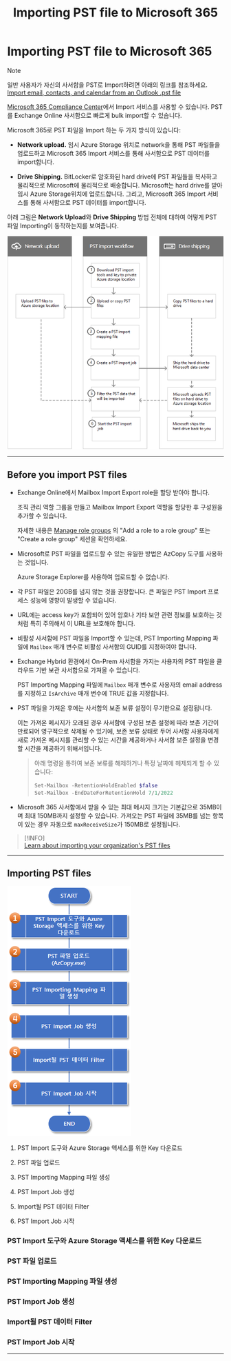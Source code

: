 ﻿---
title: Importing PST file to Microsoft 365
filename: Exchange\Online\Importing-PST-file-to-Microsoft-365.md
ms.date: 2022.04.13
---

# Importing PST file to Microsoft 365

> [!NOTE]  
> 일반 사용자가 자신의 사서함을 PST로 Import하려면 아래의 링크를 참조하세요.  
> [Import email, contacts, and calendar from an Outlook .pst file](https://go.microsoft.com/fwlink/p/?LinkID=785075)

[Microsoft 365 Compliance Center](https://go.microsoft.com/fwlink/p/?linkid=2077149)에서 Import 서비스를 사용할 수 있습니다.
PST를 Exchange Online 사서함으로 빠르게 bulk import할 수 있습니다.

Microsoft 365로 PST 파일을 Import 하는 두 가지 방식이 있습니다:

- **Network upload.** 임시 Azure Storage 위치로 network을 통해 PST 파일들을 업로드하고 Microsoft 365 Import 서비스를 통해 사서함으로 PST 데이터를 import합니다.

- **Drive Shipping.** BitLocker로 암호화된 hard drive에 PST 파일들을 복사하고 물리적으로 Microsoft에 물리적으로 배송합니다. Microsoft는 hard drive를 받아 임시 Azure Storage위치에 업로드합니다. 그리고, Microsoft 365 Import 서비스를 통해 사서함으로 PST 데이터를 import합니다.

아래 그림은 **Network Upload**와 **Drive Shipping** 방법 전체에 대하여 어떻게 PST 파일 Importing이 동작하는지를 보여줍니다.

![import-pst-to-exo](https://github.com/kj-park/tech/blob/main/Exchange/.media/import-pst-to-exo.png?raw=true)

---

## Before you import PST files

- Exchange Online에서 Mailbox Import Export role을 할당 받아야 합니다.

    조직 관리 역할 그룹을 만들고 Mailbox Import Export 역할을 할당한 후 구성원을 추가할 수 있습니다.

    자세한 내용은 [Manage role groups](https://docs.microsoft.com/en-us/Exchange/permissions-exo/role-groups) 의 "Add a role to a role group" 또는 "Create a role group" 세션을 확인하세요.

- Microsoft로 PST 파일을 업로드할 수 있는 유일한 방법은 AzCopy 도구를 사용하는 것입니다.

    Azure Storage Explorer를 사용하여 업로드할 수 없습니다.

- 각 PST 파일은 20GB를 넘지 않는 것을 권장합니다. 큰 파일은 PST Import 프로세스 성능에 영향이 발생할 수 있습니다.

- URL에는 access key가 포함되어 있어 암호나 기타 보안 관련 정보를 보호하는 것처럼 특히 주의해서 이 URL을 보호해야 합니다.

- 비활성 사서함에 PST 파일을 Import할 수 있는데, PST Importing Mapping 파일에 `Mailbox` 매개 변수로 비활성 사서함의 GUID를 지정하여야 합니다.

- Exchange Hybrid 환경에서 On-Prem 사서함을 가지는 사용자의 PST 파일을 클라우드 기반 보관 사서함으로 가져올 수 있습니다. 

    PST Importing Mapping 파일에 `Mailbox` 매개 변수로 사용자의 email address를 지정하고 `IsArchive` 매개 변수에 TRUE 값을 지정합니다.

- PST 파일을 가져온 후에는 사서함의 보존 보류 설정이 무기한으로 설정됩니다.

    이는 가져온 메시지가 오래된 경우 사서함에 구성된 보존 설정에 따라 보존 기간이 만료되어 영구적으로 삭제될 수 있기에, 보존 보류 상태로 두어 사서함 사용자에게 새로 가져온 메시지를 관리할 수 있는 시간을 제공하거나 사서함 보존 설정을 변경할 시간을 제공하기 위해서입니다.

    > 아래 명령을 통하여 보존 보류를 해제하거나 특정 날짜에 헤제되게 할 수 있습니다:
    >
    > ```powershell
    > Set-Mailbox -RetentionHoldEnabled $false
    > Set-Mailbox -EndDateForRetentionHold 7/1/2022
    > ```

- Microsoft 365 사서함에서 받을 수 있는 최대 메시지 크기는 기본값으로 35MB이며 최대 150MB까지 설정할 수 있습니다. 가져오는 PST 파일에 35MB를 넘는 항목이 있는 경우 자동으로 `maxReceiveSize`가 150MB로 설정됩니다.

> [!INFO]  
> [Learn about importing your organization's PST files](https://docs.microsoft.com/en-us/microsoft-365/compliance/importing-pst-files-to-office-365)

---

## Importing PST files

![Importing-PST-files-to-M365-001](https://github.com/kj-park/tech/blob/main/Exchange/.media/Importing-PST-files-to-M365-001.png?raw=true)

1. PST Import 도구와 Azure Storage 액세스를 위한 Key 다운로드

1. PST 파일 업로드

1. PST Importing Mapping 파일 생성

1. PST Import Job 생성

1. Import될 PST 데이터 Filter

1. PST Import Job 시작

### PST Import 도구와 Azure Storage 액세스를 위한 Key 다운로드


### PST 파일 업로드


### PST Importing Mapping 파일 생성


### PST Import Job 생성


### Import될 PST 데이터 Filter


### PST Import Job 시작













---
